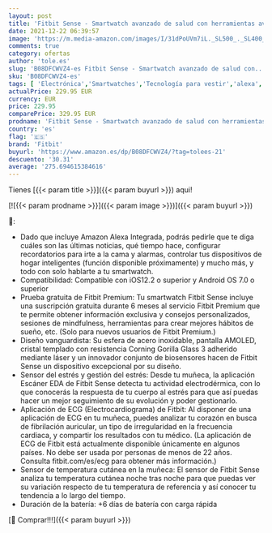 ```yaml
---
layout: post
title: 'Fitbit Sense - Smartwatch avanzado de salud con herramientas avanzadas de la salud del corazón  gestión del estrés y tendencias de temperatura cutánea  Acero inoxidable grafito  con Alexa integrada'
date: 2021-12-22 06:39:57
image: 'https://m.media-amazon.com/images/I/31dPoUVm7iL._SL500_._SL400_.jpg'
comments: true
category: ofertas
author: 'tole.es'
slug: 'B08DFCWVZ4-es Fitbit Sense - Smartwatch avanzado de salud con...'
sku: 'B08DFCWVZ4-es'
tags: [ 'Electrónica','Smartwatches','Tecnología para vestir','alexa','fitbit', ]
actualPrice: 229.95 EUR
currency: EUR
price: 229.95
comparePrice: 329.95 EUR
prodname: 'Fitbit Sense - Smartwatch avanzado de salud con herramientas avanzadas de la salud del corazón  gestión del estrés y tendencias de temperatura cutánea  Acero inoxidable grafito  con Alexa integrada'
country: 'es'
flag: '🇪🇸'
brand: 'Fitbit'
buyurl: 'https://www.amazon.es/dp/B08DFCWVZ4/?tag=tolees-21'
descuento: '30.31'
average: '275.694615384616'
---
```


Tienes [{{< param title >}}]({{< param buyurl >}}) aqui!

[![{{< param prodname >}}]({{< param image >}})]({{< param buyurl >}})

🔎:

- Dado que incluye Amazon Alexa Integrada, podrás pedirle que te diga cuáles son las últimas noticias, qué tiempo hace, configurar recordatorios para irte a la cama y alarmas, controlar tus dispositivos de hogar inteligentes (función disponible próximamente) y mucho más, y todo con solo hablarte a tu smartwatch.
- Compatibilidad: Compatible con iOS12.2 o superior y Android OS 7.0 o superior
- Prueba gratuita de Fitbit Premium: Tu smartwatch Fitbit Sense incluye una suscripción gratuita durante 6 meses al servicio Fitbit Premium que te permite obtener información exclusiva y consejos personalizados, sesiones de mindfulness, herramientas para crear mejores hábitos de sueño, etc. (Solo para nuevos usuarios de Fitbit Premium.)
- Diseño vanguardista: Su esfera de acero inoxidable, pantalla AMOLED, cristal templado con resistencia Corning Gorilla Glass 3 adherido mediante láser y un innovador conjunto de biosensores hacen de Fitbit Sense un dispositivo excepcional por su diseño.
- Sensor del estrés y gestión del estrés: Desde tu muñeca, la aplicación Escáner EDA de Fitbit Sense detecta tu actividad electrodérmica, con lo que conocerás la respuesta de tu cuerpo al estrés para que así puedas hacer un mejor seguimiento de su evolución y poder gestionarlo.
- Aplicación de ECG (Electrocardiograma) de Fitbit: Al disponer de una aplicación de ECG en tu muñeca, puedes analizar tu corazón en busca de fibrilación auricular, un tipo de irregularidad en la frecuencia cardiaca, y compartir los resultados con tu médico. (La aplicación de ECG de Fitbit está actualmente disponible únicamente en algunos países. No debe ser usada por personas de menos de 22 años. Consulta fitbit.com/es/ecg para obtener más información.)
- Sensor de temperatura cutánea en la muñeca: El sensor de Fitbit Sense analiza tu temperatura cutánea noche tras noche para que puedas ver su variación respecto de tu temperatura de referencia y así conocer tu tendencia a lo largo del tiempo.
- Duración de la batería: +6 días de batería con carga rápida

[🛒 Comprar!!!]({{< param buyurl >}})
